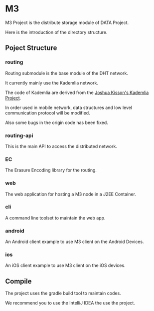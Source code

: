 # M3

M3 Project is the distribute storage module of DATA Project.

Here is the introduction of the directory structure.

## Poject Structure

### routing

Routing submodule is the base module of the DHT network.

It currently mainly use the Kademlia network. 

The code of Kademlia are derived from the 
[Joshua Kisson's Kademlia Project](https://github.com/JoshuaKissoon/Kademlia).

In order used in mobile network, data structures and low level communication protocol 
will be modified.

Also some bugs in the origin code has been fixed.

### routing-api

This is the main API to access the distributed network.

### EC

The Erasure Encoding library for the routing.

### web

The web application for hosting a M3 node in a J2EE Container.

### cli

A command line toolset to maintain the web app.

### android

An Android client example to use M3 client on the Android Devices.

### ios

An iOS client example to use M3 client on the iOS devices.      

## Compile

The project uses the gradle build tool to maintain codes.

We recommend you to use the IntelliJ IDEA the use the project.
